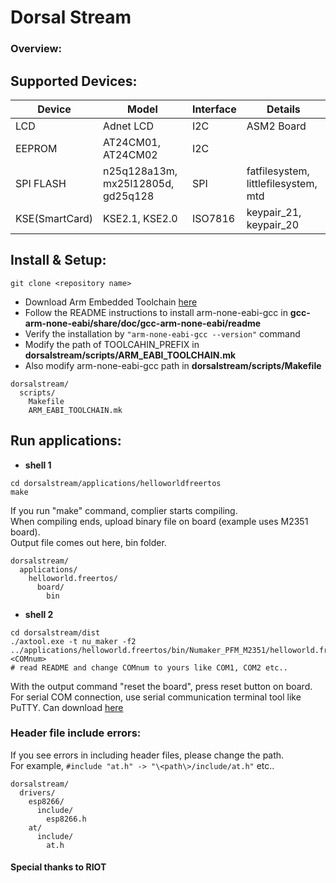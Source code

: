# Dorsal Stream

### Overview:


## Supported Devices:
|Device         |Model                              |Interface|Details                                 |
|----------     |-----------------------------      |---      |----------------------------------------|
|LCD            |Adnet LCD                          |I2C      |ASM2 Board
|EEPROM         |AT24CM01, AT24CM02                 |I2C      |         
|SPI FLASH      |n25q128a13m, mx25l12805d, gd25q128 |SPI      |fatfilesystem, littlefilesystem, mtd
|KSE(SmartCard) |KSE2.1, KSE2.0                     |ISO7816  |keypair_21, keypair_20  


## Install & Setup:
```
git clone <repository name>
```
* Download Arm Embedded Toolchain [here](https://developer.arm.com/tools-and-software/open-source-software/developer-tools/gnu-toolchain/gnu-rm/downloads)
* Follow the README instructions to install arm-none-eabi-gcc in **gcc-arm-none-eabi/share/doc/gcc-arm-none-eabi/readme**
* Verify the installation by `"arm-none-eabi-gcc --version"` command
* Modify the path of TOOLCAHIN_PREFIX in **dorsalstream/scripts/ARM_EABI_TOOLCHAIN.mk** 
* Also modify arm-none-eabi-gcc path in **dorsalstream/scripts/Makefile** 
```
dorsalstream/
  scripts/
    Makefile
    ARM_EABI_TOOLCHAIN.mk
```  

## Run applications:
* **shell 1**
```
cd dorsalstream/applications/helloworldfreertos
make
```
If you run "make" command, complier starts compiling.  
When compiling ends, upload binary file on board (example uses M2351 board).  
Output file comes out here, bin folder.
```
dorsalstream/
  applications/
    helloworld.freertos/
      board/
        bin
```

* **shell 2**
```
cd dorsalstream/dist
./axtool.exe -t nu_maker -f2 ../applications/helloworld.freertos/bin/Numaker_PFM_M2351/helloworld.freertos.bin <COMnum> 
# read README and change COMnum to yours like COM1, COM2 etc..
```
With the output command "reset the board", press reset button on board.  
For serial COM connection, use serial communication terminal tool like PuTTY. Can download [here](https://www.chiark.greenend.org.uk/~sgtatham/putty/latest.html)


### Header file include errors:
If you see errors in including header files, please change the path.  
For example, `#include "at.h" -> "\<path\>/include/at.h"` etc..
```
dorsalstream/
  drivers/
    esp8266/
      include/
        esp8266.h
    at/
      include/
        at.h
```  




#### Special thanks to RIOT

